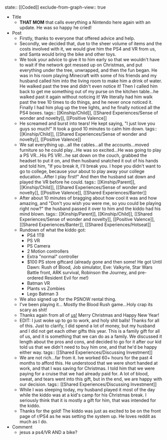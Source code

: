 state:: [[Coded]]
exclude-from-graph-view:: true

- Title
  - **THAT MOM** that calls everything a Nintendo here again with an update. He was so happy he cried!
- Post
  - Firstly, thanks to everyone that offered advice and help.
  - Secondly, we decided that, due to the sheer volume of items and the costs involved with it, we would give him the PS4 and VR from us, and Santa would bring the bike and other toys.
  - We took your advice to give it to him early so that we wouldn't have to wait if the network got messed up on Christmas, and put everything under the tree, unwrapped, and then the fun began. He was in his room playing Minecraft with some of his friends and my husband called him into the living room to make him a drink of water. He walked past the tree and didn't even notice it! Then I called him back to get me something out of my purse on the kitchen table...he walked past it again without noticing it! We literally had him walk past the tree 10 times to do things, and he never once noticed it. Finally I had him plug up the tree lights, and he finally noticed all the PS4 boxes.
    tags:: [[Kinship/Child]], [[Shared Experiences/Sense of wonder and novelty]], [[Positive Valence]]
  - He screamed and burst into tears! He kept saying, "I just love you guys so much!" It took a good 10 minutes to calm him down.
    tags:: [[Kinship/Child]], [[Shared Experiences/Sense of wonder and novelty]], [[Positive Valence]]
  - We sat everything up...all the cables...all the accounts...moved furniture so he could play...He was so excited...He was going to play a PS VR...His PS VR!...he sat down on the couch, grabbed the headset to put it on, and then husband snatched it out of his hands and told him, "If you break it, I'll break you. I hope you didn't want to go to college, because your about to play away your college education...After I play first!" And then the husband sat down and played the VR before he could.
    tags:: [[Kinship/Parent]], [[Kinship/Child]], [[Shared Experiences/Sense of wonder and novelty]], [[Positive Valence]], [[Shared Experiences/Banter]]
  - After about 10 minutes of bragging about how cool it was and how amazing, and "Don't you wish you were me, so you could be playing right now?" the husband passed it over to him and the kiddo had his mind blown.
    tags:: [[Kinship/Parent]], [[Kinship/Child]], [[Shared Experiences/Sense of wonder and novelty]], [[Positive Valence]], [[Shared Experiences/Banter]], [[Shared Experiences/Hotseat]]
  - Rundown of what the kiddo got:
    - PS4 1TB
    - PS VR
    - PS Camera
    - 2 Motion controllers
    - Extra "normal" controller
    - $100 PS store giftcard (already gone and then some! He got Until Dawn: Rush of Blood, Job simulator, Eve: Valkyrie, Star Wars Battle front, ARK survival, Robinson the Journey, and pre-ordered Resident Evil for me!)
    - Batman VR
    - Plants vs Zombies
    - Lego Batman 3
  - We also signed up for the PSNOW rental thing.
  - I've been playing it... Mostly the Blood Rush game...Holy crap its scary as shit!
  - Thanks again from all of [us!](http://imgur.com/a/xMGyo) Merry Christmas and Happy New Year!
  - EDIT: I just woke up to go to work, and holy shit balls! Thanks for all of this. Just to clarify, I did spend a lot of money, but my husband and I did not get each other gifts this year. This is a family gift for all of us, and it is something that we can do as a family. We discussed it length about the pros and cons, and decided to go for it after our kid told us that we didn't need to buy him one, and that he'd be happy either way.
    tags:: [[Shared Experiences/Discussing Investment]]
  - We are not rich...far from it. Ive worked 60+ hours for the past 4 months to afford this. He understood that we were short handed at work, and that I was saving for Christmas. I told him that we were paying for a cruise that we had already paid for. A lot of blood, sweat, and tears went into this gift, but in the end, we are happy with our decision.
    tags:: [[Shared Experiences/Discussing Investment]]
  - While I was sleeping today, my husband played it most of the day while the kiddo was at a kid's camp for his Christmas break. I seriously think that it is mostly a gift for him, that was intended for the kiddo.
  - Thanks for the gold! The kiddo was just as excited to be on the front page of r/PS4 as he was setting the system up. He loves reddit as much as I do.
- Comment
  - jesus a ps4/VR AND a bike?
